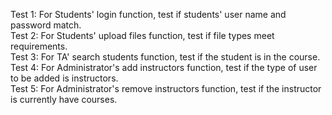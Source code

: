 Test 1: For Students' login function, test if students' user name and password match.<br>
Test 2: For Students' upload files function, test if file types meet requirements.<br>
Test 3: For TA' search students function, test if the student is in the course.<br>
Test 4: For Administrator's add instructors function, test if the type of user to be added is instructors.<br>
Test 5: For Administrator's remove instructors function, test if the instructor is currently have courses.<br>
